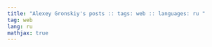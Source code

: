 ```yaml
---
title: "Alexey Gronskiy's posts :: tags: web :: languages: ru "
tag: web
lang: ru
mathjax: true
---
```

<!-- Generated automatically -->